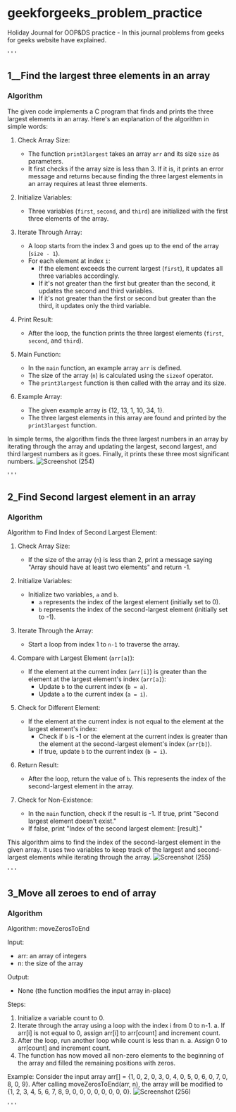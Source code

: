 # geekforgeeks_problem_practice
Holiday Journal for OOP&DS practice - In this journal problems from geeks for geeks website have explained. 

' ' '
## 1__Find the largest three elements in an array
### Algorithm 
The given code implements a C program that finds and prints the three largest elements in an array. Here's an explanation of the algorithm in simple words:

1. Check Array Size:
   - The function `print3largest` takes an array `arr` and its size `size` as parameters.
   - It first checks if the array size is less than 3. If it is, it prints an error message and returns because finding the three largest elements in an array requires at least three elements.

2. Initialize Variables:
   - Three variables (`first`, `second`, and `third`) are initialized with the first three elements of the array.

3. Iterate Through Array:
   - A loop starts from the index 3 and goes up to the end of the array (`size - 1`).
   - For each element at index `i`:
     - If the element exceeds the current largest (`first`), it updates all three variables accordingly.
     - If it's not greater than the first but greater than the second, it updates the second and third variables.
     - If it's not greater than the first or second but greater than the third, it updates only the third variable.

4. Print Result:
   - After the loop, the function prints the three largest elements (`first`, `second`, and `third`).

5. Main Function:
   - In the `main` function, an example array `arr` is defined.
   - The size of the array (`n`) is calculated using the `sizeof` operator.
   - The `print3largest` function is then called with the array and its size.

6. Example Array:
   - The given example array is {12, 13, 1, 10, 34, 1}.
   - The three largest elements in this array are found and printed by the `print3largest` function.

In simple terms, the algorithm finds the three largest numbers in an array by iterating through the array and updating the largest, second largest, and third largest numbers as it goes. Finally, it prints these three most significant numbers.
![Screenshot (254)](https://github.com/ankita430/geekforgeeks_problem_practice/assets/141404641/dd9c263f-134b-4ea4-8f66-37bb703bbc0d)

' ' '
## 2_Find Second largest element in an array
### Algorithm
Algorithm to Find Index of Second Largest Element:

1. Check Array Size:
   - If the size of the array (`n`) is less than 2, print a message saying "Array should have at least two elements" and return -1.

2. Initialize Variables:
   - Initialize two variables, `a` and `b`.
     - `a` represents the index of the largest element (initially set to 0).
     - `b` represents the index of the second-largest element (initially set to -1).

3. Iterate Through the Array:
   - Start a loop from index 1 to `n-1` to traverse the array.
   
4. Compare with Largest Element (`arr[a]`):
   - If the element at the current index (`arr[i]`) is greater than the element at the largest element's index (`arr[a]`):
     - Update `b` to the current index (`b = a`).
     - Update `a` to the current index (`a = i`).

5. Check for Different Element:
   - If the element at the current index is not equal to the element at the largest element's index:
     - Check if `b` is -1 or the element at the current index is greater than the element at the second-largest element's index (`arr[b]`).
     - If true, update `b` to the current index (`b = i`).

6. Return Result:
   - After the loop, return the value of `b`. This represents the index of the second-largest element in the array.

7. Check for Non-Existence:
   - In the `main` function, check if the result is -1. If true, print "Second largest element doesn't exist."
   - If false, print "Index of the second largest element: [result]."

This algorithm aims to find the index of the second-largest element in the given array. It uses two variables to keep track of the largest and second-largest elements while iterating through the array.
![Screenshot (255)](https://github.com/ankita430/geekforgeeks_problem_practice/assets/141404641/3e500117-a234-4b9d-8709-46c5af249536)

' ' ' 

## 3_Move all zeroes to end of array
### Algorithm
Algorithm: moveZerosToEnd

Input:
- arr: an array of integers
- n: the size of the array

Output:
- None (the function modifies the input array in-place)

Steps:
1. Initialize a variable count to 0.
2. Iterate through the array using a loop with the index i from 0 to n-1.
   a. If arr[i] is not equal to 0, assign arr[i] to arr[count] and increment count.
3. After the loop, run another loop while count is less than n.
   a. Assign 0 to arr[count] and increment count.
4. The function has now moved all non-zero elements to the beginning of the array and filled the remaining positions with zeros.

Example:
Consider the input array arr[] = {1, 0, 2, 0, 3, 0, 4, 0, 5, 0, 6, 0, 7, 0, 8, 0, 9}.
After calling moveZerosToEnd(arr, n), the array will be modified to {1, 2, 3, 4, 5, 6, 7, 8, 9, 0, 0, 0, 0, 0, 0, 0, 0}.
![Screenshot (256)](https://github.com/ankita430/geeksforgeeks_problem_practice/assets/141404641/eb9e7904-e658-4439-ae2b-ca7fd404a8b5)

' ' '
